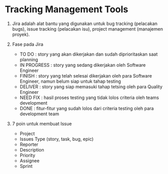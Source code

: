 # Tracking Management Tools
1. Jira adalah alat bantu yang digunakan untuk bug tracking (pelacakan bugs), issue tracking (pelacakan isu), project management (manajemen proyek).

2. Fase pada Jira
    - TO DO : story yang akan dikerjakan dan sudah diprioritaskan saat planning
    - IN PROGRESS : story yang sedang dikerjakan oleh Software Engineer
    - FINISH : story yang telah selesai dikerjakan oleh para Software Engineer, namun belum siap untuk tahap testing
    - DELIVER : story yang siap memasuki tahap tetsing oleh para Quality Engineer
    - NEED FIX : hasil proses testing yang tidak lolos criteria oleh teams development
    - DONE : fitur-fitur yang sudah lolos dari criteria testing oleh para development team

3. 7 poin untuk membuat Issue
    - Project
    - Issues Type (story, task, bug, epic)
    - Reporter
    - Description
    - Priority
    - Assignee
    - Sprint
    